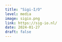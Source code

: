 ```yaml
---
title: "Sigi-I/O"
level: media
image: sigio.png
link: https://sig-io.nl/
date: 2024-01-27
draft: false
---
```

